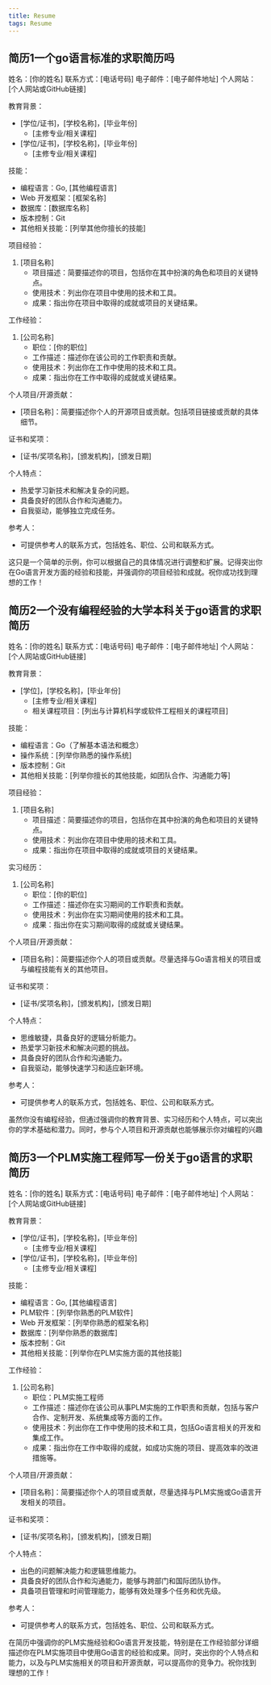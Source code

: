 ```yaml
---
title: Resume
tags: Resume
---
```

## 简历1一个go语言标准的求职简历吗

姓名：[你的姓名]
联系方式：[电话号码]
电子邮件：[电子邮件地址]
个人网站：[个人网站或GitHub链接]

教育背景：
- [学位/证书]，[学校名称]，[毕业年份]
  - [主修专业/相关课程]
- [学位/证书]，[学校名称]，[毕业年份]
  - [主修专业/相关课程]

技能：
- 编程语言：Go, [其他编程语言]
- Web 开发框架：[框架名称]
- 数据库：[数据库名称]
- 版本控制：Git
- 其他相关技能：[列举其他你擅长的技能]

项目经验：
1. [项目名称]
   - 项目描述：简要描述你的项目，包括你在其中扮演的角色和项目的关键特点。
   - 使用技术：列出你在项目中使用的技术和工具。
   - 成果：指出你在项目中取得的成就或项目的关键结果。

工作经验：
1. [公司名称]
   - 职位：[你的职位]
   - 工作描述：描述你在该公司的工作职责和贡献。
   - 使用技术：列出你在工作中使用的技术和工具。
   - 成果：指出你在工作中取得的成就或关键结果。

个人项目/开源贡献：
- [项目名称]：简要描述你个人的开源项目或贡献。包括项目链接或贡献的具体细节。

证书和奖项：
- [证书/奖项名称]，[颁发机构]，[颁发日期]

个人特点：
- 热爱学习新技术和解决复杂的问题。
- 具备良好的团队合作和沟通能力。
- 自我驱动，能够独立完成任务。

参考人：
- 可提供参考人的联系方式，包括姓名、职位、公司和联系方式。

这只是一个简单的示例，你可以根据自己的具体情况进行调整和扩展。记得突出你在Go语言开发方面的经验和技能，并强调你的项目经验和成就。祝你成功找到理想的工作！



## 简历2一个没有编程经验的大学本科关于go语言的求职简历

姓名：[你的姓名]
联系方式：[电话号码]
电子邮件：[电子邮件地址]
个人网站：[个人网站或GitHub链接]

教育背景：
- [学位]，[学校名称]，[毕业年份]
  - [主修专业/相关课程]
  - 相关课程项目：[列出与计算机科学或软件工程相关的课程项目]

技能：
- 编程语言：Go（了解基本语法和概念）
- 操作系统：[列举你熟悉的操作系统]
- 版本控制：Git
- 其他相关技能：[列举你擅长的其他技能，如团队合作、沟通能力等]

项目经验：
1. [项目名称]
   - 项目描述：简要描述你的项目，包括你在其中扮演的角色和项目的关键特点。
   - 使用技术：列出你在项目中使用的技术和工具。
   - 成果：指出你在项目中取得的成就或项目的关键结果。

实习经历：
1. [公司名称]
   - 职位：[你的职位]
   - 工作描述：描述你在实习期间的工作职责和贡献。
   - 使用技术：列出你在实习期间使用的技术和工具。
   - 成果：指出你在实习期间取得的成就或关键结果。

个人项目/开源贡献：
- [项目名称]：简要描述你个人的项目或贡献。尽量选择与Go语言相关的项目或与编程技能有关的其他项目。

证书和奖项：
- [证书/奖项名称]，[颁发机构]，[颁发日期]

个人特点：
- 思维敏捷，具备良好的逻辑分析能力。
- 热爱学习新技术和解决问题的挑战。
- 具备良好的团队合作和沟通能力。
- 自我驱动，能够快速学习和适应新环境。

参考人：
- 可提供参考人的联系方式，包括姓名、职位、公司和联系方式。

虽然你没有编程经验，但通过强调你的教育背景、实习经历和个人特点，可以突出你的学术基础和潜力。同时，参与个人项目和开源贡献也能够展示你对编程的兴趣



## 简历3一个PLM实施工程师写一份关于go语言的求职简历

姓名：[你的姓名]
联系方式：[电话号码]
电子邮件：[电子邮件地址]
个人网站：[个人网站或GitHub链接]

教育背景：
- [学位/证书]，[学校名称]，[毕业年份]
  - [主修专业/相关课程]
- [学位/证书]，[学校名称]，[毕业年份]
  - [主修专业/相关课程]

技能：
- 编程语言：Go, [其他编程语言]
- PLM软件：[列举你熟悉的PLM软件]
- Web 开发框架：[列举你熟悉的框架名称]
- 数据库：[列举你熟悉的数据库]
- 版本控制：Git
- 其他相关技能：[列举你在PLM实施方面的其他技能]

工作经验：
1. [公司名称]
   - 职位：PLM实施工程师
   - 工作描述：描述你在该公司从事PLM实施的工作职责和贡献，包括与客户合作、定制开发、系统集成等方面的工作。
   - 使用技术：列出你在工作中使用的技术和工具，包括Go语言相关的开发和集成工作。
   - 成果：指出你在工作中取得的成就，如成功实施的项目、提高效率的改进措施等。

个人项目/开源贡献：
- [项目名称]：简要描述你个人的项目或贡献，尽量选择与PLM实施或Go语言开发相关的项目。

证书和奖项：
- [证书/奖项名称]，[颁发机构]，[颁发日期]

个人特点：
- 出色的问题解决能力和逻辑思维能力。
- 具备良好的团队合作和沟通能力，能够与跨部门和国际团队协作。
- 具备项目管理和时间管理能力，能够有效处理多个任务和优先级。

参考人：
- 可提供参考人的联系方式，包括姓名、职位、公司和联系方式。

在简历中强调你的PLM实施经验和Go语言开发技能，特别是在工作经验部分详细描述你在PLM实施项目中使用Go语言的经验和成果。同时，突出你的个人特点和能力，以及与PLM实施相关的项目和开源贡献，可以提高你的竞争力。祝你找到理想的工作！

